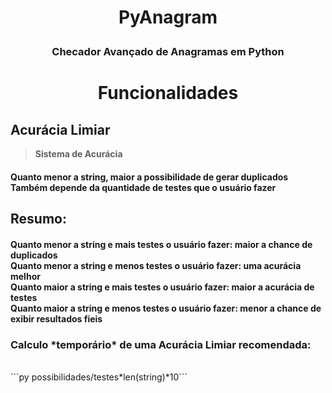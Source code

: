 # <p align=center> PyAnagram </p>
### <p align=center> Checador Avançado de Anagramas em Python </p>

# <p align=center> Funcionalidades </p>

## Acurácia Limiar
> **Sistema de Acurácia** <br>
<h4> Quanto menor a string, maior a possibilidade de gerar duplicados <br> Também depende da quantidade de testes que o usuário fazer</h4>

## Resumo:
<h4> Quanto menor a string e mais testes o usuário fazer: maior a chance de duplicados <br>
Quanto menor a string e menos testes o usuário fazer: uma acurácia melhor <br>
Quanto maior a string e mais testes o usuário fazer: maior a acurácia de testes <br>
Quanto maior a string e menos testes o usuário fazer: menor a chance de exibir resultados fieis </h4>

<h3> Calculo *temporário* de uma Acurácia Limiar recomendada: </h3> <br>
```py
possibilidades/testes*len(string)*10```
